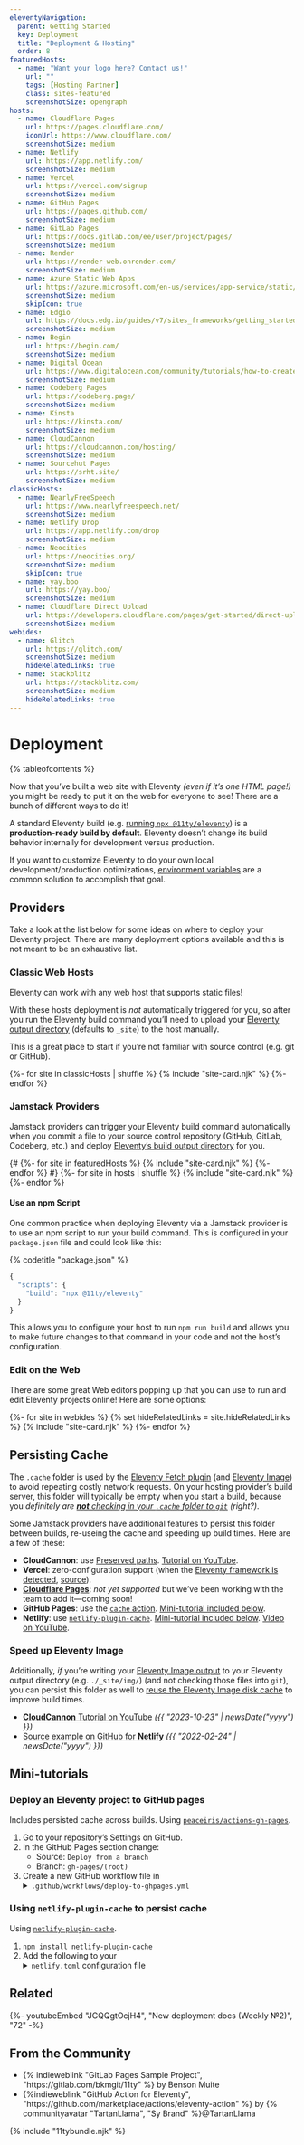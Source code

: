 ```yaml
---
eleventyNavigation:
  parent: Getting Started
  key: Deployment
  title: "Deployment & Hosting"
  order: 8
featuredHosts:
  - name: "Want your logo here? Contact us!"
    url: ""
    tags: [Hosting Partner]
    class: sites-featured
    screenshotSize: opengraph
hosts:
  - name: Cloudflare Pages
    url: https://pages.cloudflare.com/
    iconUrl: https://www.cloudflare.com/
    screenshotSize: medium
  - name: Netlify
    url: https://app.netlify.com/
    screenshotSize: medium
  - name: Vercel
    url: https://vercel.com/signup
    screenshotSize: medium
  - name: GitHub Pages
    url: https://pages.github.com/
    screenshotSize: medium
  - name: GitLab Pages
    url: https://docs.gitlab.com/ee/user/project/pages/
    screenshotSize: medium
  - name: Render
    url: https://render-web.onrender.com/
    screenshotSize: medium
  - name: Azure Static Web Apps
    url: https://azure.microsoft.com/en-us/services/app-service/static/
    screenshotSize: medium
    skipIcon: true
  - name: Edgio
    url: https://docs.edg.io/guides/v7/sites_frameworks/getting_started/eleventy
    screenshotSize: medium
  - name: Begin
    url: https://begin.com/
    screenshotSize: medium
  - name: Digital Ocean
    url: https://www.digitalocean.com/community/tutorials/how-to-create-and-deploy-your-first-eleventy-website
    screenshotSize: medium
  - name: Codeberg Pages
    url: https://codeberg.page/
    screenshotSize: medium
  - name: Kinsta
    url: https://kinsta.com/
    screenshotSize: medium
  - name: CloudCannon
    url: https://cloudcannon.com/hosting/
    screenshotSize: medium
  - name: Sourcehut Pages
    url: https://srht.site/
    screenshotSize: medium
classicHosts:
  - name: NearlyFreeSpeech
    url: https://www.nearlyfreespeech.net/
    screenshotSize: medium
  - name: Netlify Drop
    url: https://app.netlify.com/drop
    screenshotSize: medium
  - name: Neocities
    url: https://neocities.org/
    screenshotSize: medium
    skipIcon: true
  - name: yay.boo
    url: https://yay.boo/
    screenshotSize: medium
  - name: Cloudflare Direct Upload
    url: https://developers.cloudflare.com/pages/get-started/direct-upload/#drag-and-drop
    screenshotSize: medium
webides:
  - name: Glitch
    url: https://glitch.com/
    screenshotSize: medium
    hideRelatedLinks: true
  - name: Stackblitz
    url: https://stackblitz.com/
    screenshotSize: medium
    hideRelatedLinks: true
---
```


# Deployment

{% tableofcontents %}

Now that you’ve built a web site with Eleventy _(even if it’s one HTML page!)_ you might be ready to put it on the web for everyone to see! There are a bunch of different ways to do it!

A standard Eleventy build (e.g. [running `npx @11ty/eleventy`](/docs/usage/)) is a **production-ready build by default**. Eleventy doesn’t change its build behavior internally for development versus production.

If you want to customize Eleventy to do your own local development/production optimizations, [environment variables](/docs/environment-vars/) are a common solution to accomplish that goal.

## Providers

Take a look at the list below for some ideas on where to deploy your Eleventy project. There are many deployment options available and this is not meant to be an exhaustive list.

### Classic Web Hosts

Eleventy can work with any web host that supports static files!

With these hosts deployment is _not_ automatically triggered for you, so after you run the Eleventy build command you’ll need to upload your [Eleventy output directory](/docs/config/#output-directory) (defaults to `_site`) to the host manually.

This is a great place to start if you’re not familiar with source control (e.g. git or GitHub).

<div class="sites-vert sites-vert--md sites--reverse sites--center">
  <div class="lo-grid" style="--fl-gap-v: 5em;">
{%- for site in classicHosts | shuffle %}
{% include "site-card.njk" %}
{%- endfor %}
  </div>
</div>

### Jamstack Providers

Jamstack providers can trigger your Eleventy build command automatically when you commit a file to your source control repository (GitHub, GitLab, Codeberg, etc.) and deploy [Eleventy’s build output directory](/docs/config/#output-directory) for you.

<div class="sites-vert sites-vert--md sites--reverse sites--center">
  <div class="lo-grid" style="--fl-gap-v: 5em;">
{# {%- for site in featuredHosts %}
{% include "site-card.njk" %}
{%- endfor %} #}
{%- for site in hosts | shuffle %}
{% include "site-card.njk" %}
{%- endfor %}
  </div>
</div>

#### Use an npm Script

One common practice when deploying Eleventy via a Jamstack provider is to use an npm script to run your build command. This is configured in your `package.json` file and could look like this:

{% codetitle "package.json" %}

```js
{
  "scripts": {
    "build": "npx @11ty/eleventy"
  }
}
```

This allows you to configure your host to run `npm run build` and allows you to make future changes to that command in your code and not the host’s configuration.

### Edit on the Web

There are some great Web editors popping up that you can use to run and edit Eleventy projects online! Here are some options:

<div class="sites-vert sites-vert--md sites--reverse sites--center">
  <div class="lo-grid" style="--fl-gap-v: 5em;">
{%- for site in webides %}
{% set hideRelatedLinks = site.hideRelatedLinks %}
{% include "site-card.njk" %}
{%- endfor %}
  </div>
</div>

## Persisting Cache

The `.cache` folder is used by the [Eleventy Fetch plugin](/docs/plugins/fetch/) (and [Eleventy Image](/docs/plugins/image/#advanced-caching-options-for-remote-images)) to avoid repeating costly network requests. On your hosting provider’s build server, this folder will typically be empty when you start a build, because you _definitely are [**not** checking in your `.cache` folder to `git`](/docs/plugins/fetch/#installation) (right?)_.

Some Jamstack providers have additional features to persist this folder between builds, re-useing the cache and speeding up build times. Here are a few of these:

- **CloudCannon**: use [Preserved paths](https://cloudcannon.com/documentation/articles/caching-specific-folders-to-reduce-build-times/#preserved-paths). [Tutorial on YouTube](https://www.youtube.com/watch?v=ULwVlFMth1U).
- **Vercel**: zero-configuration support (when the [Eleventy framework is detected](https://vercel.com/docs/deployments/configure-a-build#framework-preset), [source](https://github.com/vercel/vercel/blob/20237d4f7b55b0697b57db15636c11204cb0dc39/packages/frameworks/src/frameworks.ts#L363)).
- [**Cloudflare Pages**](https://developers.cloudflare.com/pages/configuration/build-caching/#frameworks): _not yet supported_ but we’ve been working with the team to add it—coming soon!
- **GitHub Pages**: use the [`cache` action](https://docs.github.com/en/actions/using-workflows/caching-dependencies-to-speed-up-workflows#using-the-cache-action). [Mini-tutorial included below](#deploy-an-eleventy-project-to-github-pages).
- **Netlify**: use [`netlify-plugin-cache`](https://www.npmjs.com/package/netlify-plugin-cache). [Mini-tutorial included below](#using-netlify-plugin-cache-to-persist-cache). [Video on YouTube](https://www.youtube.com/watch?v=JCQQgtOcjH4&t=322s).

### Speed up Eleventy Image

Additionally, _if_ you’re writing your [Eleventy Image output](/docs/plugins/image/#output-directory) to your Eleventy output directory (e.g. `./_site/img/`) (and not checking those files into `git`), you can persist this folder as well to [reuse the Eleventy Image disk cache](/docs/plugins/image/#disk-cache) to improve build times.

- [**CloudCannon** Tutorial on YouTube](https://www.youtube.com/watch?v=ULwVlFMth1U) _({{ "2023-10-23" | newsDate("yyyy") }})_
- [Source example on GitHub for **Netlify**](https://github.com/11ty/demo-eleventy-img-netlify-cache) _({{ "2022-02-24" | newsDate("yyyy") }})_

## Mini-tutorials

### Deploy an Eleventy project to GitHub pages

Includes persisted cache across builds. Using [`peaceiris/actions-gh-pages`](https://github.com/peaceiris/actions-gh-pages).

<ol>
<li>Go to your repository’s Settings on GitHub.</li>
<li>In the GitHub Pages section change:<ul><li>Source: <code>Deploy from a branch</code></li><li>Branch: <code>gh-pages/(root)</code></li></ul></li>
<li>Create a new GitHub workflow file in <details><summary><code>.github/workflows/deploy-to-ghpages.yml</code></summary>

{% raw %}

```yaml
name: Deploy to GitHub Pages

on:
  push:
    branches:
      - main
  pull_request:

jobs:
  deploy:
    runs-on: ubuntu-22.04
    permissions:
      contents: write
    concurrency:
      group: ${{ github.workflow }}-${{ github.ref }}
    steps:
      - uses: actions/checkout@v3

      - name: Setup Node
        uses: actions/setup-node@v3
        with:
          node-version: "18"

      - name: Persist npm cache
        uses: actions/cache@v3
        with:
          path: ~/.npm
          key: ${{ runner.os }}-node-${{ hashFiles('**/package.json') }}

      - name: Persist Eleventy .cache
        uses: actions/cache@v3
        with:
          path: ./.cache
          key: ${{ runner.os }}-eleventy-fetch-cache

      - run: npm install
      - run: npm run build-ghpages

      - name: Deploy
        uses: peaceiris/actions-gh-pages@v3
        if: github.ref == 'refs/heads/main'
        with:
          github_token: ${{ secrets.GITHUB_TOKEN }}
          publish_dir: ./_site
```

{% endraw %}

</details></li></ol>

### Using `netlify-plugin-cache` to persist cache

Using [`netlify-plugin-cache`](https://www.npmjs.com/package/netlify-plugin-cache).

<ol>
<li><code>npm install netlify-plugin-cache</code></li>
<li>Add the following to your  <details><summary><code>netlify.toml</code> configuration file</summary>

```toml
[[plugins]]
package = "netlify-plugin-cache"

  [plugins.inputs]
  paths = [ ".cache" ]
```

</details></li></ol>

## Related

<div class="youtube-related">
  {%- youtubeEmbed "JCQQgtOcjH4", "New deployment docs (Weekly №2)", "72" -%}
</div>

## From the Community

<ul class="list-bare">
	<li>{% indieweblink "GitLab Pages Sample Project", "https://gitlab.com/bkmgit/11ty" %} by Benson Muite</li>
	<li>{%indieweblink "GitHub Action for Eleventy", "https://github.com/marketplace/actions/eleventy-action" %} by {% communityavatar "TartanLlama", "Sy Brand" %}@TartanLlama</li>
</ul>

{% include "11tybundle.njk" %}
